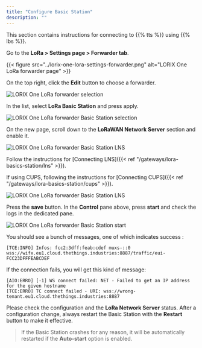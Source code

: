 ```yaml
---
title: "Configure Basic Station"
description: ""
---
```


This section contains instructions for connecting to {{% tts %}} using {{% lbs %}}.

<!--more-->

Go to the **LoRa > Settings page > Forwarder tab**.

{{< figure src="../lorix-one-lora-settings-forwarder.png" alt="LORIX One LoRa forwarder page" >}}

On the top right, click the **Edit** button to choose a forwarder.

![LORIX One LoRa forwarder selection](../lorix-one-lora-settings-forwarder-change-list.png "LORIX One LoRa forwarder selection")

In the list, select **LoRa Basic Station** and press apply.

![LORIX One LoRa forwarder Basic Station selection](../lorix-one-lora-settings-forwarder-change-bs.png "LORIX One LoRa forwarder Basic Station selection")

On the new page, scroll down to the **LoRaWAN Network Server** section and enable it.

![LORIX One LoRa forwarder Basic Station LNS](../lorix-one-lora-settings-bs.png "LORIX One LoRa forwarder Basic Station LNS")

Follow the instructions for [Connecting LNS]({{< ref "/gateways/lora-basics-station/lns" >}}).

If using CUPS, following the instructions for [Connecting CUPS]({{< ref "/gateways/lora-basics-station/cups" >}}).

![LORIX One LoRa forwarder Basic Station LNS](../lorix-one-lora-settings-bs-lns.png "LORIX One LoRa forwarder Basic Station LNS")

Press the **save** button. In the **Control** pane above, press **start** and check the logs in the dedicated pane.

![LORIX One LoRa forwarder Basic Station start](../lorix-one-lora-settings-bs-control-logs.png "LORIX One LoRa forwarder Basic Station start")

You should see a bunch of messages, one of which indicates success :

```log
[TCE:INFO] Infos: fcc2:3dff:feab:cdef muxs-::0 wss://wifx.eu1.cloud.thethings.industries:8887/traffic/eui-FCC23DFFFEABCDEF
```

If the connection fails, you will get this kind of message:

```log
[AIO:ERRO] [-1] WS connect failed: NET - Failed to get an IP address for the given hostname
[TCE:ERRO] TC connect failed - URI: wss://wrong-tenant.eu1.cloud.thethings.industries:8887
```

Please check the configuration and the **LoRa Network Server** status. After a configuration change, always restart the Basic Station with the **Restart** button to make it effective.

> If the Basic Station crashes for any reason, it will be automatically restarted if the **Auto-start** option is enabled.
